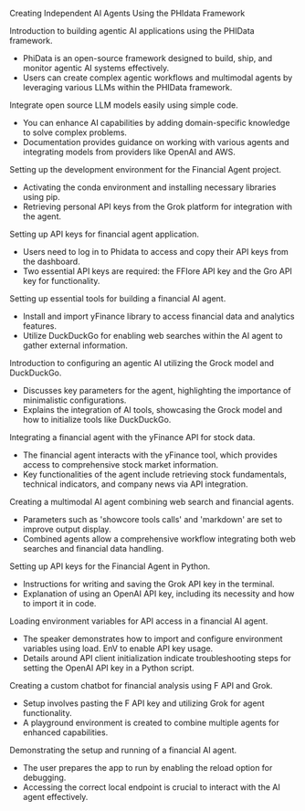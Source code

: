 Creating Independent AI Agents Using the PHIdata Framework

Introduction to building agentic AI applications using the PHIData framework.
- PhiData is an open-source framework designed to build, ship, and monitor agentic AI systems effectively.
- Users can create complex agentic workflows and multimodal agents by leveraging various LLMs within the PHIData framework.

Integrate open source LLM models easily using simple code.
- You can enhance AI capabilities by adding domain-specific knowledge to solve complex problems.
- Documentation provides guidance on working with various agents and integrating models from providers like OpenAI and AWS.

Setting up the development environment for the Financial Agent project.
- Activating the conda environment and installing necessary libraries using pip.
- Retrieving personal API keys from the Grok platform for integration with the agent.

Setting up API keys for financial agent application.
- Users need to log in to Phidata to access and copy their API keys from the dashboard.
- Two essential API keys are required: the FFIore API key and the Gro API key for functionality.

Setting up essential tools for building a financial AI agent.
- Install and import yFinance library to access financial data and analytics features.
- Utilize DuckDuckGo for enabling web searches within the AI agent to gather external information.

Introduction to configuring an agentic AI utilizing the Grock model and DuckDuckGo.
- Discusses key parameters for the agent, highlighting the importance of minimalistic configurations.
- Explains the integration of AI tools, showcasing the Grock model and how to initialize tools like DuckDuckGo.

Integrating a financial agent with the yFinance API for stock data.
- The financial agent interacts with the yFinance tool, which provides access to comprehensive stock market information.
- Key functionalities of the agent include retrieving stock fundamentals, technical indicators, and company news via API integration.

Creating a multimodal AI agent combining web search and financial agents.
- Parameters such as 'showcore tools calls' and 'markdown' are set to improve output display.
- Combined agents allow a comprehensive workflow integrating both web searches and financial data handling.

Setting up API keys for the Financial Agent in Python.
- Instructions for writing and saving the Grok API key in the terminal.
- Explanation of using an OpenAI API key, including its necessity and how to import it in code.

Loading environment variables for API access in a financial AI agent.
- The speaker demonstrates how to import and configure environment variables using load. EnV to enable API key usage.
- Details around API client initialization indicate troubleshooting steps for setting the OpenAI API key in a Python script.

Creating a custom chatbot for financial analysis using F API and Grok.
- Setup involves pasting the F API key and utilizing Grok for agent functionality.
- A playground environment is created to combine multiple agents for enhanced capabilities.

Demonstrating the setup and running of a financial AI agent.
- The user prepares the app to run by enabling the reload option for debugging.
- Accessing the correct local endpoint is crucial to interact with the AI agent effectively.
